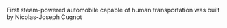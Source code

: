 <!--
title:       Automobile
subtitle:    1769
from:        1769
to:          1769 
short:       First steam-powered automobile capable of human transportation was built by Nicolas-Joseph Cugnot
imageUrl:    
wikiUrl:     https://en.wikipedia.org/wiki/History_of_the_automobile
-->


First steam-powered automobile capable of human transportation was built by Nicolas-Joseph Cugnot
